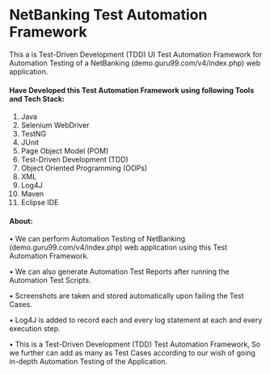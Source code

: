 # NetBanking Test Automation Framework

This a is Test-Driven Development (TDD) UI Test Automation Framework for Automation Testing of a NetBanking (demo.guru99.com/v4/index.php) web application.

#### Have Developed this Test Automation Framework using following Tools and Tech Stack:
1. Java
2. Selenium WebDriver 
3. TestNG 
4. JUnit 
5. Page Object Model (POM) 
6. Test-Driven Development (TDD)
7. Object Oriented Programming (OOPs)
8. XML
9. Log4J
10. Maven
11. Eclipse IDE

#### About:
• We can perform Automation Testing of NetBanking (demo.guru99.com/v4/index.php) web application using this Test Automation Framework. 

•	We can also generate Automation Test Reports after running the Automation Test Scripts. 

•	Screenshots are taken and stored automatically upon failing the Test Cases.

•	Log4J is added to record each and every log statement at each and every execution step. 

•	This is a Test-Driven Development (TDD) Test Automation Framework, So we further can add as many as Test Cases according to our wish of going in-depth Automation Testing of the Application.
